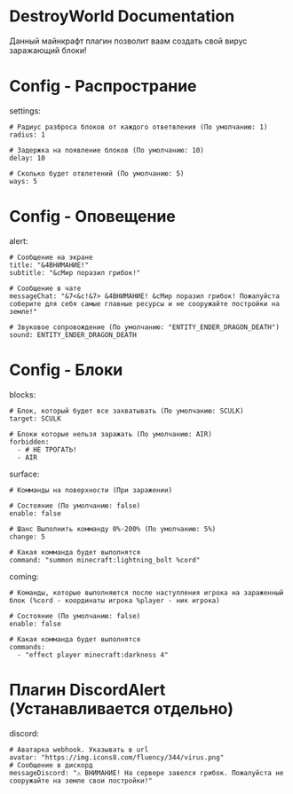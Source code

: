 # DestroyWorld Documentation
  Данный майнкрафт плагин позволит ваам создать свой вирус заражающий блоки!

# Config - Распространие
  settings:
  
    # Радиус разброса блоков от каждого ответвления (По умолчанию: 1)
    radius: 1

    # Задержка на появление блоков (По умолчанию: 10)
    delay: 10

    # Сколько будет отвлетений (По умолчанию: 5)
    ways: 5

# Config - Оповещение
  alert:
  
    # Сообщение на экране
    title: "&4ВНИМАНИЕ!"
    subtitle: "&cМир поразил грибок!"

    # Сообщение в чате
    messageChat: "&7<&c!&7> &4ВНИМАНИЕ! &cМир поразил грибок! Пожалуйста соберите для себя самые главные ресурсы и не сооружайте постройки на земле!"

    # Звуковое сопровождение (По умолчанию: "ENTITY_ENDER_DRAGON_DEATH")
    sound: ENTITY_ENDER_DRAGON_DEATH

# Config - Блоки
  blocks:

    # Блок, который будет все захватывать (По умолчанию: SCULK)
    target: SCULK

    # Блоки которые нельзя заражать (По умолчанию: AIR)
    forbidden:
      - # НЕ ТРОГАТЬ!
      - AIR

  surface:
    
    # Комманды на поверхности (При заражении)
    
    # Состояние (По умолчанию: false)
    enable: false

    # Шанс Выполнить комманду 0%-200% (По умолчанию: 5%)
    change: 5

    # Какая комманда будет выполнятся
    command: "summon minecraft:lightning_bolt %cord"

  coming:
  
    # Команды, которые выполняются после наступления игрока на зараженный блок (%cord - координаты игрока %player - ник игрока)
    
    # Состояние (По умолчанию: false)
    enable: false
    
    # Какая комманда будет выполнятся
    commands:
      - "effect player minecraft:darkness 4"

  # Плагин DiscordAlert (Устанавливается отдельно)
  discord:

    # Аватарка webhook. Указывать в url
    avatar: "https://img.icons8.com/fluency/344/virus.png"
    # Сообщение в дискорд
    messageDiscord: "⚠️ ВНИМАНИЕ! На сервере завелся грибок. Пожалуйста не сооружайте на земле свои постройки!"
